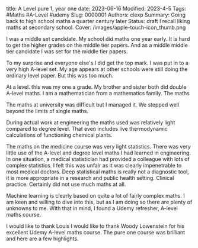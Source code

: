 title: A Level pure 1, year one
date: 2023-06-16
Modified: 2023-4-5
Tags: #Maths #A-Level #udemy
Slug: 0000001
Authors: clexp
Summary: Going back to high school maths a quarter century later
Status: draft
I recall liking maths at secondary school. 
Cover: /images/apple-touch-icon_thumb.png


I was a middle set candidate. My school did maths one year early. It is hard to get the higher grades on the middle tier papers. And as a middle middle tier candidate I was set for the middle tier papers.

To my surprise and everyone else's I did get the top mark. I was put in to a very high A-level set. My age appears at other schools were still doing the ordinary level paper. But this was too much.

At a level. this was my one a grade. My brother and sister both did double A-level maths. I am a mathematician from a mathematics family. The maths

The maths at university was difficult but I managed it. We stepped well beyond the limits of single maths.

During actual work at engineering the maths used was relatively light compared to degree level. That even includes live thermodynamic calculations of functioning chemical plants.

The maths on the medicine course was very light statistics. There was very little use of the A-level and degree level maths I had learned in engineering. In one situation, a medical statistician had provided a colleague with lots of complex statistics. I felt this was unfair as it was clearly impenetrable to most medical doctors. Deep statistical maths is really not a diagnostic tool, it is more appropriate in a research and public health setting. Clinical practice. Certainly did not use much maths at all.

Machine learning is clearly based on quite a lot of fairly complex maths. I am keen and willing to dive into this, but as I am doing so there are plenty of unknowns to me. With that in mind, I found a Udemy refresher, A-level maths course.

I would like to thank Louis I would like to thank Woody Lowenstein for his excellent Udemy A-level maths course. The pure one course was brilliant and here are a few highlights.